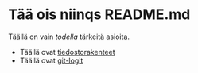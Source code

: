 # Tää ois niinqs README.md #

Täällä on vain *todella* tärkeitä asioita.

- Täällä ovat [tiedostorakenteet](laskarit/viikko1/komentorivi.txt)
- Täällä ovat [git-logit](laskarit/viikko1/gitlog.txt)
